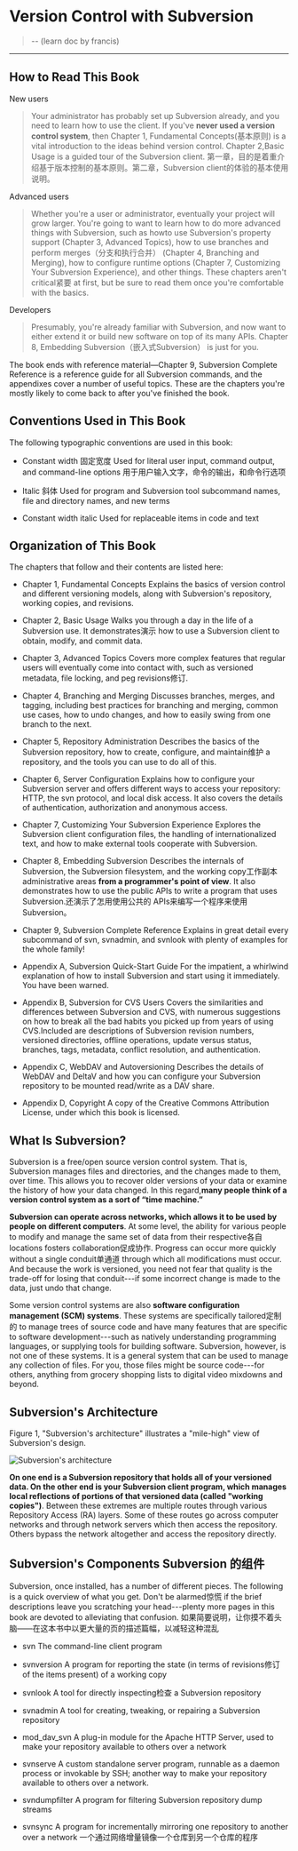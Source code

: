 # Version Control with Subversion
> -- (learn doc by francis)
_______________

## How to Read This Book

New users
> Your administrator has probably set up Subversion already, and you need to learn how to use the client. If you've **never used a version control system**, then Chapter 1, Fundamental Concepts(基本原则) is a vital introduction to the ideas behind version control. Chapter 2,Basic Usage is a guided tour of the Subversion client.
  第一章，目的是着重介绍基于版本控制的基本原则。第二章，Subversion client的体验的基本使用说明。

Advanced users
> Whether you're a user or administrator, eventually your project will grow larger. You're
going to want to learn how to do more advanced things with Subversion, such as howto use Subversion's property support (Chapter 3, Advanced Topics), how to use branches and perform merges（分支和执行合并） (Chapter 4, Branching and Merging), how to configure runtime options (Chapter 7, Customizing Your Subversion Experience), and other things. These chapters aren't critical紧要 at first, but be sure to read them once you're comfortable with the basics.

Developers
> Presumably, you're already familiar with Subversion, and now want to either extend it or build new software on top of its many APIs. Chapter 8, Embedding Subversion（嵌入式Subversion） is just for you.

The book ends with reference material—Chapter 9, Subversion Complete Reference is a reference guide for all Subversion commands, and the appendixes cover a number of useful topics. These are the chapters you're mostly likely to come back to after you've finished
the book.

## Conventions Used in This Book

The following typographic conventions are used in this book:

* Constant width 固定宽度
  Used for literal user input, command output, and command-line options
  用于用户输入文字，命令的输出，和命令行选项

* Italic 斜体
  Used for program and Subversion tool subcommand names, file and directory names, and new terms

* Constant width italic
  Used for replaceable items in code and text

## Organization of This Book

The chapters that follow and their contents are listed here:

* Chapter 1, Fundamental Concepts
  Explains the basics of version control and different versioning models, along with Subversion's repository, working copies, and revisions.

* Chapter 2, Basic Usage
  Walks you through a day in the life of a Subversion use. It demonstrates演示 how to use a
Subversion client to obtain, modify, and commit data.

* Chapter 3, Advanced Topics
  Covers more complex features that regular users will eventually come into contact
with, such as versioned metadata, file locking, and peg revisions修订.

* Chapter 4, Branching and Merging
  Discusses branches, merges, and tagging, including best practices for branching and
merging, common use cases, how to undo changes, and how to easily swing from one
branch to the next.

* Chapter 5, Repository Administration
  Describes the basics of the Subversion repository, how to create, configure, and maintain维护 a repository, and the tools you can use to do all of this.

* Chapter 6, Server Configuration
  Explains how to configure your Subversion server and offers different ways to access
your repository: HTTP, the svn protocol, and local disk access. It also covers the details of authentication, authorization and anonymous access.

* Chapter 7, Customizing Your Subversion Experience
  Explores the Subversion client configuration files, the handling of internationalized text,
and how to make external tools cooperate with Subversion.

* Chapter 8, Embedding Subversion
  Describes the internals of Subversion, the Subversion filesystem, and the working copy工作副本 administrative areas **from a programmer's point of view**. It also demonstrates how to use the public APIs to write a program that uses Subversion.还演示了怎用使用公共的 APIs来编写一个程序来使用 Subversion。

* Chapter 9, Subversion Complete Reference
  Explains in great detail every subcommand of svn, svnadmin, and svnlook with plenty of examples for the whole family!

* Appendix A, Subversion Quick-Start Guide
  For the impatient, a whirlwind explanation of how to install Subversion and start using it
immediately. You have been warned.

* Appendix B, Subversion for CVS Users
  Covers the similarities and differences between Subversion and CVS, with numerous suggestions on how to break all the bad habits you picked up from years of using CVS.Included are descriptions of Subversion revision numbers, versioned directories, offline
operations, update versus status, branches, tags, metadata, conflict resolution, and authentication.

* Appendix C, WebDAV and Autoversioning
  Describes the details of WebDAV and DeltaV and how you can configure your Subversion repository to be mounted read/write as a DAV share.

* Appendix D, Copyright
  A copy of the Creative Commons Attribution License, under which this book is licensed.

## What Is Subversion?

Subversion is a free/open source version control system. That is, Subversion manages files and directories, and the changes made to them, over time. This allows you to recover older versions of your data or examine the history of how your data changed. In this regard,**many people think of a version control system as a sort of “time machine.”**

**Subversion can operate across networks, which allows it to be used by people on different computers**. At some level, the ability for various people to modify and manage the same set of data from their respective各自 locations fosters collaboration促成协作. Progress can occur more quickly without a single conduit单通道 through which all modifications must occur. And because the work is versioned, you need not fear that quality is the trade-off for losing that conduit---if some incorrect change is made to the data, just undo that change.

Some version control systems are also **software configuration management (SCM) systems**. These systems are specifically tailored定制的 to manage trees of source code and have many features that are specific to software development---such as natively understanding programming languages, or supplying tools for building software. Subversion, however, is not one of these systems. It is a general system that can be used to manage any collection of files. For you, those files might be source code---for others, anything from grocery shopping lists to digital video mixdowns and beyond.

## Subversion's Architecture

Figure 1, "Subversion's architecture" illustrates a "mile-high" view of Subversion's design.

![Subversion's architecture](img/Figure-1-Subversion's_architecture.jpeg "Subversion's architecture")

**On one end is a Subversion repository that holds all of your versioned data. On the other end is your Subversion client program, which manages local reflections of portions of that versioned data (called "working copies")**. Between these extremes are multiple routes through various Repository Access (RA) layers. Some of these routes go across computer networks and through network servers which then access the repository. Others bypass the network altogether and access the repository directly.

## Subversion's Components Subversion 的组件

Subversion, once installed, has a number of different pieces. The following is a quick overview of what you get. Don't be alarmed惊慌 if the brief descriptions leave you scratching your head---plenty more pages in this book are devoted to alleviating that confusion.
如果简要说明，让你摸不着头脑——在这本书中以更大量的页的描述篇幅，以减轻这种混乱

* svn
  The command-line client program

* svnversion
  A program for reporting the state (in terms of revisions修订 of the items present) of a working copy

* svnlook
  A tool for directly inspecting检查 a Subversion repository

* svnadmin
  A tool for creating, tweaking, or repairing a Subversion repository

* mod_dav_svn
  A plug-in module for the Apache HTTP Server, used to make your repository available to others over a network

* svnserve
  A custom standalone server program, runnable as a daemon process or invokable by SSH; another way to make your repository available to others over a network.

* svndumpfilter
  A program for filtering Subversion repository dump streams

* svnsync
  A program for incrementally mirroring one repository to another over a network
  一个通过网络增量镜像一个仓库到另一个仓库的程序

